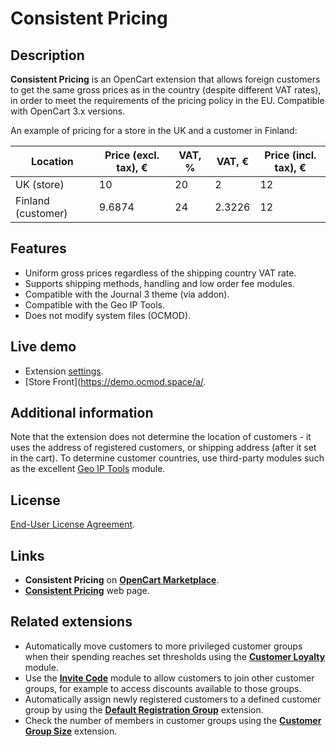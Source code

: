 # Consistent Pricing

## Description
**Consistent Pricing** is an OpenCart extension that allows foreign customers to get the same gross prices as in the country (despite different VAT rates), in order to meet the requirements of the pricing policy in the EU.
Compatible with OpenCart 3.x versions.

An example of pricing for a store in the UK and a customer in Finland:

| Location | Price (excl. tax), € | VAT, % | VAT, € | Price (incl. tax), € |
|---|---|---|---|---|
| UK (store) | 10 | 20 | 2 | 12 |
| Finland (customer) | 9.6874 | 24 | 2.3226 | 12 |

## Features
* Uniform gross prices regardless of the shipping country VAT rate.
* Supports shipping methods, handling and low order fee modules.
* Compatible with the Journal 3 theme (via addon).
* Compatible with the Geo IP Tools.
* Does not modify system files (OCMOD).

## Live demo
* Extension [settings](https://demo.ocmod.space/a/admin/index.php?route=extension/module/consistent_pricing).
* [Store Front](https://demo.ocmod.space/a/.

## Additional information
Note that the extension does not determine the location of customers - it uses the address of registered customers, or shipping address (after it set in the cart). To determine customer countries, use third-party modules such as the excellent [Geo IP Tools](https://www.opencart.com/index.php?route=marketplace/extension/info&extension_id=19084) module.

## License
[End-User License Agreement](../EULA.txt).

## Links
* **Consistent Pricing** on [**OpenCart Marketplace**](https://www.opencart.com/index.php?route=marketplace/extension/info&extension_id=44968).
* [**Consistent Pricing**](https://www.ocmod.space/consistent-pricing) web page.

## Related extensions
* Automatically move customers to more privileged customer groups when their spending reaches set thresholds using the [**Customer Loyalty**](https://www.opencart.com/index.php?route=marketplace/extension/info&extension_id=42646) module.
* Use the [**Invite Code**](https://www.opencart.com/index.php?route=marketplace/extension/info&extension_id=42632) module to allow customers to join other customer groups, for example to access discounts available to those groups.
* Automatically assign newly registered customers to a defined customer group by using the [**Default Registration Group**](https://www.opencart.com/index.php?route=marketplace/extension/info&extension_id=42480) extension.
* Check the number of members in customer groups using the [**Customer Group Size**](https://www.opencart.com/index.php?route=marketplace/extension/info&extension_id=42642) extension.
